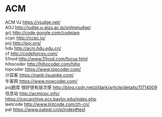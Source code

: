 # ACM
ACM
       VJ https://vjudge.net/</br>
       AOJ http://judge.u-aizu.ac.jp/onlinejudge/</br>
       gcj http://code.google.com/codejam</br>
       ccpc http://ccpc.io/</br>
       poj http://poj.org/</br>
       hdu http://acm.hdu.edu.cn/</br>
       cf http://codeforces.com/</br>
       51nod http://www.51nod.com/focus.html</br>
       hihocoder http://hihocoder.com/hiho</br>
       topcoder https://www.topcoder.com/</br>
       计蒜客 https://nanti.jisuanke.com/</br>
       牛客网 https://www.nowcoder.com/</br>
       poj题库 很好很有层次感 http://blog.csdn.net/a1dark/article/details/11714009</br>
       信息站 http://acmicpc.info/  </br>
       https://icpcarchive.ecs.baylor.edu/index.php</br>
       leetcode    http://www.lintcode.com/zh-cn/</br>
       pat https://www.patest.cn/p/index#test</br>
